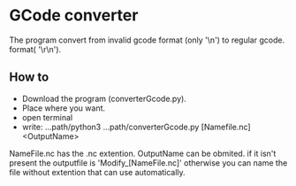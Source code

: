 # GCode converter

The program convert from invalid gcode format (only '\n') to regular gcode.
format( '\r\n').

## How to

- Download the program (converterGcode.py).
- Place where you want.
- open terminal
- write: ...path/python3 ...path/converterGcode.py [Namefile.nc] <OutputName\>

NameFile.nc has the .nc extention.
OutputName can be obmited. if it isn't present the outputfile is 'Modify_[NameFile.nc]' otherwise you can name the file without extention that can use automatically.
